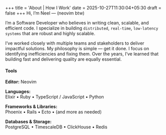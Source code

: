 +++
title = 'About | How I Work'
date = 2025-10-27T11:30:04+05:30
draft = false
+++
Hi, I’m Neel — (neovim btw)

I’m a Software Developer who believes in writing clean, scalable, and efficient code. I specialize in building `distributed`, `real-time`, `low-latency systems` that are robust and highly scalable.

I’ve worked closely with multiple teams and stakeholders to deliver impactful solutions. My philosophy is simple — get it done. I focus on identifying inefficiencies and fixing them. Over the years, I’ve learned that building fast and delivering quality are equally essential.

#### Tools 

**Editor:**
Neovim

**Languages:**  
Elixir • Ruby • TypeScript / JavaScript • Python  

**Frameworks & Libraries:**  
Phoenix • Rails • Ecto • (and more as needed)  

**Databases & Storage:**  
PostgreSQL • TimescaleDB • ClickHouse • Redis
